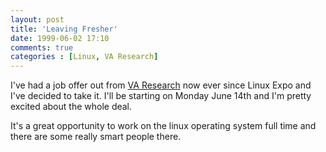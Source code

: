 ```yaml
---
layout: post
title: 'Leaving Fresher'
date: 1999-06-02 17:10
comments: true
categories : [Linux, VA Research]
---  
```


I've had a job offer out from <a href="http://varesearch.com">VA Research</a> now ever since Linux Expo and I've decided to take it. I'll be starting on Monday June 14th and I'm pretty excited about the whole deal.

It's a great opportunity to work on the linux operating system full time and there are some really smart people there.

